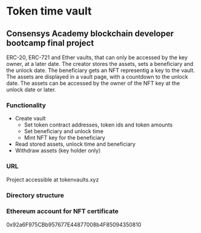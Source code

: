 # Token time vault
## Consensys Academy blockchain developer bootcamp final project

ERC-20, ERC-721 and Ether vaults, that can only be accessed by the key owner, at a later date. The creator stores the assets, sets a beneficiary and the unlock date. The beneficiary gets an NFT representig a key to the vault. The assets are displayed in a vault page, with a countdown to the unlock date. The assets can be accessed by the owner of the NFT key at the unlock date or later.

### Functionality

- Create vault
    - Set token contract addresses, token ids and token amounts
    - Set beneficiary and unlock time
    - Mint NFT key for the beneficiary
- Read stored assets, unlock time and beneficiary
- Withdraw assets (key holder only)

### URL

Project accessible at tokenvaults.xyz

### Directory structure

### Ethereum account for NFT certificate

0x92a6F975CBb957677E44877008b4F85094350810
